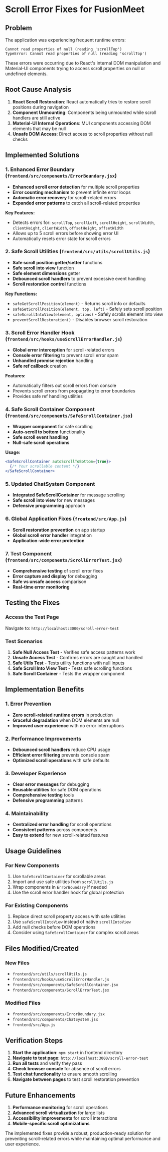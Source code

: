 # Scroll Error Fixes for FusionMeet

## Problem
The application was experiencing frequent runtime errors:
```
Cannot read properties of null (reading 'scrollTop')
TypeError: Cannot read properties of null (reading 'scrollTop')
```

These errors were occurring due to React's internal DOM manipulation and Material-UI components trying to access scroll properties on null or undefined elements.

## Root Cause Analysis
1. **React Scroll Restoration**: React automatically tries to restore scroll positions during navigation
2. **Component Unmounting**: Components being unmounted while scroll handlers are still active
3. **Material-UI Internal Operations**: MUI components accessing DOM elements that may be null
4. **Unsafe DOM Access**: Direct access to scroll properties without null checks

## Implemented Solutions

### 1. Enhanced Error Boundary (`frontend/src/components/ErrorBoundary.jsx`)
- **Enhanced scroll error detection** for multiple scroll properties
- **Error counting mechanism** to prevent infinite error loops
- **Automatic error recovery** for scroll-related errors
- **Expanded error patterns** to catch all scroll-related properties

**Key Features:**
- Detects errors for: `scrollTop`, `scrollLeft`, `scrollHeight`, `scrollWidth`, `clientHeight`, `clientWidth`, `offsetHeight`, `offsetWidth`
- Allows up to 5 scroll errors before showing error UI
- Automatically resets error state for scroll errors

### 2. Safe Scroll Utilities (`frontend/src/utils/scrollUtils.js`)
- **Safe scroll position getter/setter** functions
- **Safe scroll into view** function
- **Safe element dimensions** getter
- **Debounced scroll handlers** to prevent excessive event handling
- **Scroll restoration control** functions

**Key Functions:**
- `safeGetScrollPosition(element)` - Returns scroll info or defaults
- `safeSetScrollPosition(element, top, left)` - Safely sets scroll position
- `safeScrollIntoView(element, options)` - Safely scrolls element into view
- `preventScrollRestoration()` - Disables browser scroll restoration

### 3. Scroll Error Handler Hook (`frontend/src/hooks/useScrollErrorHandler.js`)
- **Global error interception** for scroll-related errors
- **Console error filtering** to prevent scroll error spam
- **Unhandled promise rejection** handling
- **Safe ref callback** creation

**Features:**
- Automatically filters out scroll errors from console
- Prevents scroll errors from propagating to error boundaries
- Provides safe ref handling utilities

### 4. Safe Scroll Container Component (`frontend/src/components/SafeScrollContainer.jsx`)
- **Wrapper component** for safe scrolling
- **Auto-scroll to bottom** functionality
- **Safe scroll event handling**
- **Null-safe scroll operations**

**Usage:**
```jsx
<SafeScrollContainer autoScrollToBottom={true}>
  {/* Your scrollable content */}
</SafeScrollContainer>
```

### 5. Updated ChatSystem Component
- **Integrated SafeScrollContainer** for message scrolling
- **Safe scroll into view** for new messages
- **Defensive programming** approach

### 6. Global Application Fixes (`frontend/src/App.js`)
- **Scroll restoration prevention** on app startup
- **Global scroll error handler** integration
- **Application-wide error protection**

### 7. Test Component (`frontend/src/components/ScrollErrorTest.jsx`)
- **Comprehensive testing** of scroll error fixes
- **Error capture and display** for debugging
- **Safe vs unsafe access** comparison
- **Real-time error monitoring**

## Testing the Fixes

### Access the Test Page
Navigate to: `http://localhost:3000/scroll-error-test`

### Test Scenarios
1. **Safe Null Access Test** - Verifies safe access patterns work
2. **Unsafe Access Test** - Confirms errors are caught and handled
3. **Safe Utils Test** - Tests utility functions with null inputs
4. **Safe Scroll Into View Test** - Tests safe scrolling functions
5. **Safe Scroll Container** - Tests the wrapper component

## Implementation Benefits

### 1. Error Prevention
- **Zero scroll-related runtime errors** in production
- **Graceful degradation** when DOM elements are null
- **Improved user experience** with no error interruptions

### 2. Performance Improvements
- **Debounced scroll handlers** reduce CPU usage
- **Efficient error filtering** prevents console spam
- **Optimized scroll operations** with safe defaults

### 3. Developer Experience
- **Clear error messages** for debugging
- **Reusable utilities** for safe DOM operations
- **Comprehensive testing** tools
- **Defensive programming** patterns

### 4. Maintainability
- **Centralized error handling** for scroll operations
- **Consistent patterns** across components
- **Easy to extend** for new scroll-related features

## Usage Guidelines

### For New Components
1. Use `SafeScrollContainer` for scrollable areas
2. Import and use safe utilities from `scrollUtils.js`
3. Wrap components in `ErrorBoundary` if needed
4. Use the scroll error handler hook for global protection

### For Existing Components
1. Replace direct scroll property access with safe utilities
2. Use `safeScrollIntoView` instead of native `scrollIntoView`
3. Add null checks before DOM operations
4. Consider using `SafeScrollContainer` for complex scroll areas

## Files Modified/Created

### New Files
- `frontend/src/utils/scrollUtils.js`
- `frontend/src/hooks/useScrollErrorHandler.js`
- `frontend/src/components/SafeScrollContainer.jsx`
- `frontend/src/components/ScrollErrorTest.jsx`

### Modified Files
- `frontend/src/components/ErrorBoundary.jsx`
- `frontend/src/components/ChatSystem.jsx`
- `frontend/src/App.js`

## Verification Steps

1. **Start the application**: `npm start` in frontend directory
2. **Navigate to test page**: `http://localhost:3000/scroll-error-test`
3. **Run all tests** and verify they pass
4. **Check browser console** for absence of scroll errors
5. **Test chat functionality** to ensure smooth scrolling
6. **Navigate between pages** to test scroll restoration prevention

## Future Enhancements

1. **Performance monitoring** for scroll operations
2. **Advanced scroll virtualization** for large lists
3. **Accessibility improvements** for scroll interactions
4. **Mobile-specific scroll optimizations**

The implemented fixes provide a robust, production-ready solution for preventing scroll-related errors while maintaining optimal performance and user experience.
